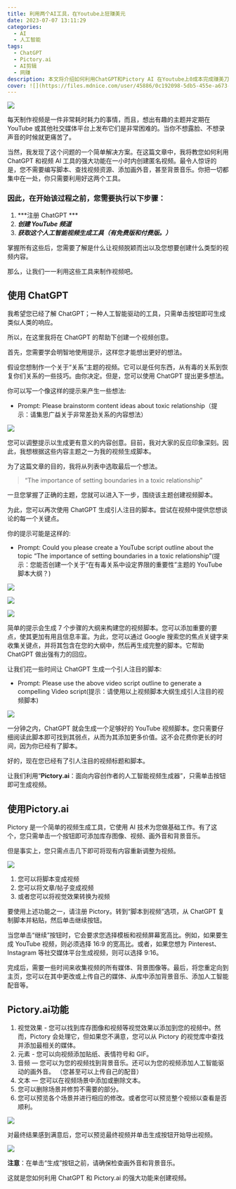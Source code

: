```yaml
---
title: 利用两个AI工具，在Youtube上狂赚美元
date: 2023-07-07 13:11:29
categories:
  - AI
  - 人工智能
tags:
  - ChatGPT
  - Pictory.ai
  - AI剪辑
  - 网赚
description: 本文将介绍如何利用ChatGPT和Pictory AI 在Youtube上0成本完成赚美刀。
cover: ![](https://files.mdnice.com/user/45886/0c192098-5db5-455e-a673-94c83b47a131.png)
---
```


![](https://files.mdnice.com/user/45886/31c36da5-b131-4d53-aff9-28648015bdc6.png)

每天制作视频是一件非常耗时耗力的事情，而且，想出有趣的主题并定期在 YouTube 或其他社交媒体平台上发布它们是非常困难的。当你不想露脸、不想录声音的时候就更痛苦了。

当然，我发现了这个问题的一个简单解决方案。在这篇文章中，我将教您如何利用 ChatGPT 和视频 AI 工具的强大功能在一小时内创建匿名视频。最令人惊讶的是，您不需要编写脚本、查找视频资源、添加画外音，甚至背景音乐。你把一切都集中在一处，你只需要利用好这两个工具。

### 因此，在开始该过程之前，您需要执行以下步骤：

1. ***注册 ChatGPT ***
2. ***创建 YouTube 频道***
3. ***获取这个人工智能视频生成工具（有免费版和付费版。）***

掌握所有这些后，您需要了解是什么让视频脱颖而出以及您想要创建什么类型的视频内容。

那么，让我们一一利用这些工具来制作视频吧。

## 使用 ChatGPT

我希望您已经了解 ChatGPT；一种人工智能驱动的工具，只需单击按钮即可生成类似人类的响应。

所以，在这里我将在 ChatGPT 的帮助下创建一个视频创意。

首先，您需要学会明智地使用提示，这样您才能想出更好的想法。

假设您想制作一个关于“关系”主题的视频。它可以是任何东西，从有毒的关系到恢复你们关系的一些技巧。由你决定。但是，您可以使用 ChatGPT 提出更多想法。

你可以写一个像这样的提示来产生一些想法:

- Prompt: Please brainstorm content ideas about toxic relationship（提示：请集思广益关于非常差劲关系的内容想法）

![](https://files.mdnice.com/user/45886/1112528a-41fa-4f4a-b4a4-5e3f2d155f93.png)

您可以调整提示以生成更有意义的内容创意。目前，我对大家的反应印象深刻。因此，我想根据这些内容主题之一为我的视频生成脚本。

为了这篇文章的目的，我将从列表中选取最后一个想法。

>“The importance of setting boundaries in a toxic relationship”

一旦您掌握了正确的主题，您就可以进入下一步，围绕该主题创建视频脚本。

为此，您可以再次使用 ChatGPT 生成引人注目的脚本。尝试在视频中提供您想谈论的每一个关键点。

你的提示可能是这样的:

- Prompt: Could you please create a YouTube script outline about the topic “The importance of setting boundaries in a toxic relationship”(提示：您能否创建一个关于“在有毒关系中设定界限的重要性”主题的 YouTube 脚本大纲？)

![](https://files.mdnice.com/user/45886/984b56bb-0165-4c22-be6e-a53d440dd36a.png)

![](https://files.mdnice.com/user/45886/b6a40598-40ac-412d-bc0f-1bd62404902f.png)

![](https://files.mdnice.com/user/45886/deb5c68a-967b-42ef-8502-489f11652d2c.png)

简单的提示会生成 7 个步骤的大纲来构建您的视频脚本。您可以添加重要的要点，使其更加有用且信息丰富。为此，您可以通过 Google 搜索您的焦点关键字来收集关键点，并将其包含在您的大纲中，然后再生成完整的脚本。它帮助 ChatGPT 做出强有力的回应。

让我们花一些时间让 ChatGPT 生成一个引人注目的脚本:

- Prompt: Please use the above video script outline to generate a compelling Video script(提示：请使用以上视频脚本大纲生成引人注目的视频脚本)

![](https://files.mdnice.com/user/45886/5f75081d-1f0e-420c-8394-036fa7c14283.png)

一分钟之内，ChatGPT 就会生成一个足够好的 YouTube 视频脚本。您只需要仔细阅读此脚本即可找到其弱点，从而为其添加更多价值。这不会花费你更长的时间，因为你已经有了脚本。

好的，现在您已经有了引人注目的视频标题和脚本。

让我们利用“**Pictory.ai**：面向内容创作者的人工智能视频生成器”，只需单击按钮即可生成视频。

## 使用Pictory.ai

Pictory 是一个简单的视频生成工具，它使用 AI 技术为您做基础工作。有了这个，您只需单击一个按钮即可添加库存图像、视频、画外音和背景音乐。

但是事实上，您只需点击几下即可将现有内容重新调整为视频。

![](https://files.mdnice.com/user/45886/2df1136c-e9d9-4603-8fa0-5dd718745ced.png)

1. 您可以将脚本变成视频
2. 您可以将文章/帖子变成视频
3. 或者您可以将视觉效果转换为视频

要使用上述功能之一，请注册 Pictory。转到“脚本到视频”选项，从 ChatGPT 复制脚本并粘贴，然后单击继续按钮。

当您单击“继续”按钮时，它会要求您选择模板和视频屏幕宽高比。例如，如果要生成 YouTube 视频，则必须选择 16:9 的宽高比。或者，如果您想为 Pinterest、Instagram 等社交媒体平台生成视频，则可以选择 9:16。

完成后，需要一些时间来收集视频的所有媒体、背景图像等。最后，将您重定向到主页，您可以在其中更改或上传自己的媒体、从库中添加背景音乐、添加人工智能配音等。

## Pictory.ai功能
1. 视觉效果 - 您可以找到库存图像和视频等视觉效果以添加到您的视频中。然而，Pictory 会处理它，但如果您不满意，您可以从 Pictory 的视觉库中查找并添加最相关的媒体。
2. 元素 - 您可以向视频添加贴纸、表情符号和 GIF。
3. 音频 — 您可以为您的视频找到背景音乐。还可以为您的视频添加人工智能驱动的画外音。 （您甚至可以上传自己的配音）
4. 文本 — 您可以在视频场景中添加或删除文本。
5. 您可以删除场景并修剪不需要的部分。
6. 您可以预览各个场景并进行相应的修改。或者您可以预览整个视频以查看是否顺利。


![](https://files.mdnice.com/user/45886/e47303bc-94ca-4bb6-837e-c3663ebb5da3.png)

对最终结果感到满意后，您可以预览最终视频并单击生成按钮开始导出视频。


![](https://files.mdnice.com/user/45886/b86e32d0-49d0-43d1-844d-c03899104736.png)

**注意**：在单击“生成”按钮之前，请确保检查画外音和背景音乐。

这就是您如何利用 ChatGPT 和 Pictory.ai 的强大功能来创建视频。
